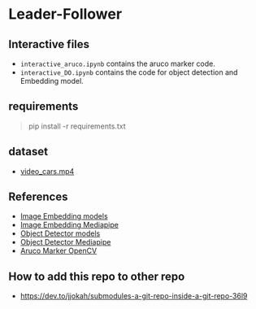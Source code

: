 # Leader-Follower


##  Interactive files
* `interactive_aruco.ipynb` contains the aruco marker code.
* `interactive_DO.ipynb` contains the code for object detection and Embedding model.

## requirements
> pip install -r requirements.txt

## dataset
* [video_cars.mp4](https://drive.google.com/file/d/119pDDZhH64BOW-6NPdEfDu3s_8-OA_4A/view?usp=sharing)

## References
* [Image Embedding models](https://developers.google.com/mediapipe/solutions/vision/image_embedder/index#models)
* [Image Embedding Mediapipe](https://developers.google.com/mediapipe/solutions/vision/image_embedder/python)
* [Object Detector models](https://developers.google.com/mediapipe/solutions/vision/object_detector#efficientdet-lite0_model_recommended)
* [Object Detector Mediapipe](https://developers.google.com/mediapipe/solutions/vision/object_detector/python)
* [Aruco Marker OpenCV](https://docs.opencv.org/4.x/d5/dae/tutorial_aruco_detection.html)

## How to add this repo to other repo
* https://dev.to/jjokah/submodules-a-git-repo-inside-a-git-repo-36l9